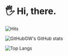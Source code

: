# 🖐 Hi, there.  

![Hits](https://hits.seeyoufarm.com/api/count/incr/badge.svg?url=https%3A%2F%2Fgithub.com%2FGitHubGW&count_bg=%237ACB3C&title_bg=%23555555&icon=cliqz.svg&icon_color=%23FFFFFF&title=hits&edge_flat=true)

![GitHubGW's GitHub stats](https://github-readme-stats.vercel.app/api?username=GitHubGW&theme=graywhite&show_icons=true&hide=contribs,prs)

![Top Langs](https://github-readme-stats.vercel.app/api/top-langs/?username=GitHubGW&layout=compact&hide=html)
